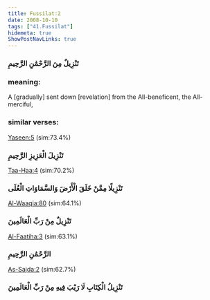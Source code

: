 ```yaml
---
title: Fussilat:2
date: 2008-10-10
tags: ["41.Fussilat"]
hidemeta: true 
ShowPostNavLinks: true 
---
```

### تَنْزِيلٌ مِنَ الرَّحْمَٰنِ الرَّحِيمِ
### meaning: 
A [gradually] sent down [revelation] from the All-beneficent, the All-merciful,
### similar verses: 

[Yaseen:5](/36/5) (sim:73.4%)

### تَنْزِيلَ الْعَزِيزِ الرَّحِيمِ

[Taa-Haa:4](/20/4) (sim:70.2%)

### تَنْزِيلًا مِمَّنْ خَلَقَ الْأَرْضَ وَالسَّمَاوَاتِ الْعُلَى

[Al-Waaqia:80](/56/80) (sim:64.1%)

### تَنْزِيلٌ مِنْ رَبِّ الْعَالَمِينَ

[Al-Faatiha:3](/1/3) (sim:63.1%)

### الرَّحْمَٰنِ الرَّحِيمِ

[As-Sajda:2](/32/2) (sim:62.7%)

### تَنْزِيلُ الْكِتَابِ لَا رَيْبَ فِيهِ مِنْ رَبِّ الْعَالَمِينَ
